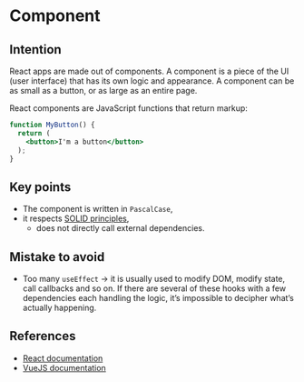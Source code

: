 # Component

## Intention

React apps are made out of components. A component is a piece of the UI (user interface) that has its own logic and appearance. A component can be as small as a button, or as large as an entire page.

React components are JavaScript functions that return markup:

```jsx
function MyButton() {
  return (
    <button>I'm a button</button>
  );
}
```

## Key points

- The component is written in `PascalCase`,
- it respects [SOLID principles](https://konstantinlebedev.com/solid-in-react),
  - does not directly call external dependencies.

## Mistake to avoid

- Too many `useEffect` -> it is usually used to modify DOM, modify state, call callbacks and so on. If there are several of these hooks with a few dependencies each handling the logic, it’s impossible to decipher what’s actually happening.

## References

- [React documentation](https://react.dev/learn/your-first-component#defining-a-component)
- [VueJS documentation](https://vuejs.org/)
